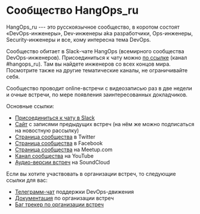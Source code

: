 # Сообщество HangOps_ru

HangOps_ru --- это русскоязычное сообщество, в коротом состоят «DevOps-инженеры», Dev-инженеры aka разработчики, Ops-инженеры, Security-инженеры и все, кому интересна тема DevOps.

Сообщество обитает в Slack-чате HangOps (всемирного сообщества DevOps-инженеров). Присоединиться к чату можно [по ссылке](http://join.hangops.ru) (канал #hangops_ru). Там вы найдете инженеров со всех концов мира. Посмотрите также на другие тематические каналы, не ограничивайте себя.

Сообщество проводит online-встречи с видеозаписью раз в две недели и очные встречи, по мере появления заинтересованных докладчиков.


Основные ссылки:

* [Присоединиться к чату в Slack](http://join.hangops.ru)
* [Сайт](http://hangops.ru/) с записями предыдущих встреч (на нём же можно подписаться на новостную рассылку)
* [Страница сообщества](https://twitter.com/Hangops_ru) в Twitter
* [Страница сообщества](https://www.facebook.com/hangopsru/) в Facebook
* [Страница сообщества](https://www.meetup.com/DevOps-Moscow-in-Russian/) на Meetup.com
* [Канал сообщества](https://www.youtube.com/channel/UCr5mwN4AKxiYxysr8PeQdaA) на YouTube
* [Аудио-версии встреч](https://soundcloud.com/racktear) на SoundCloud

Если вы хотите участвовать в организации встреч, то следующие ссылки для вас:

* [Телеграмм-чат](https://t.me/devops_support) поддержки DevOps-движения
* [Документация](../../wiki) по организации встреч
* [Баг трекер по организации встреч](../../issues)
